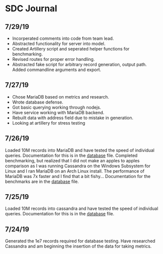 
# SDC Journal

## 7/29/19
 * Incorperated comments into code from team lead.
 * Abstracted functionality for server into model.
 * Created Artillery script and seperated helper functions for benchmarking.
 * Revised routes for proper error handling.
 * Abstracted fake script for arbitrary record generation, output path. Added commandline arguments and export.

## 7/27/19
* Chose MariaDB based on metrics and research.
* Wrote database defense.
* Got basic querying working through nodejs.
* Have service working with MariaDB backend.
* Rebuilt data with address field due to mistake in generation.
* Looking at artillery for stress testing

## 7/26/19

Loaded 10M records into MariaDB and have tested the speed of individual queries.
Documentation for this is in the [database](./database.md) file.
Completed benchmarking, but realized that I did not make an apples to apples 
comparison as I was running Cassandra on the Windows Subsystem for Linux
and I ran MariaDB on an Arch Linux install. The performance of MariaDB was 
7x faster and I find that a bit fishy... 
Documentation for the benchmarks are in the [database](./database.md) file.

## 7/25/19

Loaded 10M records into cassandra and have tested the speed of individual queries.
Documentation for this is in the [database](./database.md) file.

## 7/24/19

Generated the 1e7 records required for database testing.
Have researched Cassandra and am beginning the insertion of the data for taking metrics.
